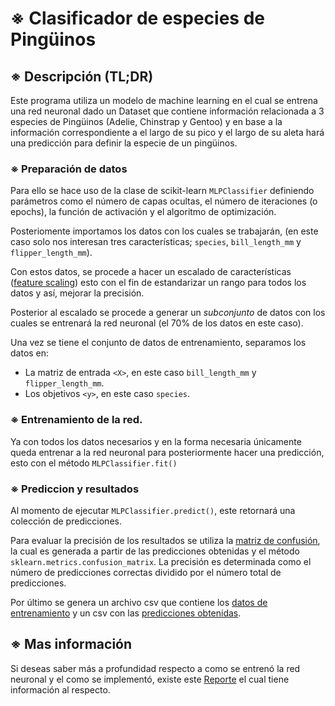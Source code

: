 # ※ Clasificador de especies de Pingüinos

## ※ Descripción (TL;DR)
Este programa utiliza un modelo de machine learning en el cual se entrena una red neuronal dado un Dataset que contiene información relacionada a 3 especies de Pingüinos (Adelie, Chinstrap y Gentoo) y en base a la información correspondiente a el largo de su pico y el largo de su aleta hará una predicción para definir la especie de un pingüinos.

### ※ Preparación de datos
Para ello se hace uso de la clase de scikit-learn ```MLPClassifier``` definiendo parámetros como el número de capas ocultas, el número de iteraciones (o epochs), la función de activación y el algoritmo de optimización.

Posteriomente importamos los datos con los cuales se trabajarán, (en este caso solo nos interesan tres características; ```species```, ```bill_length_mm``` y ```flipper_length_mm```).

Con estos datos, se procede a hacer un escalado de características ([feature scaling](https://en.wikipedia.org/wiki/Feature_scaling)) esto con el fin de estandarizar un rango para todos los datos y así, mejorar la precisión.

Posterior al escalado se procede a generar un _subconjunto_ de datos con los cuales se entrenará la red neuronal (el 70% de los datos en este caso).

Una vez se tiene el conjunto de datos de entrenamiento, separamos los datos en:
- La matriz de entrada ```<X>```, en este caso ```bill_length_mm``` y ```flipper_length_mm```.
- Los objetivos ```<y>```, en este caso ```species```.


### ※ Entrenamiento de la red.
Ya con todos los datos necesarios y en la forma necesaria únicamente queda entrenar a la red neuronal para posteriormente hacer una predicción, esto con el método ```MLPClassifier.fit()```

### ※ Prediccion y resultados
Al momento de ejecutar ```MLPClassifier.predict()```, este retornará una colección de predicciones. 

Para evaluar la precisión de los resultados se utiliza la [matriz de confusión](https://es.wikipedia.org/wiki/Matriz_de_confusi%C3%B3n), la cual es generada a partir de las predicciones obtenidas y el método ```sklearn.metrics.confusion_matrix```. La precisión es determinada como el número de predicciones correctas dividido por el número total de predicciones.

Por último se genera un archivo csv que contiene los [datos de entrenamiento](output-data/training-data.csv) y un csv con las [predicciones obtenidas](output-data/predicted-data.csv).

## ※ Mas información
Si deseas saber más a profundidad respecto a como se entrenó la red neuronal y el como se implementó, existe este [Reporte](Reporte.md) el cual tiene información al respecto.
